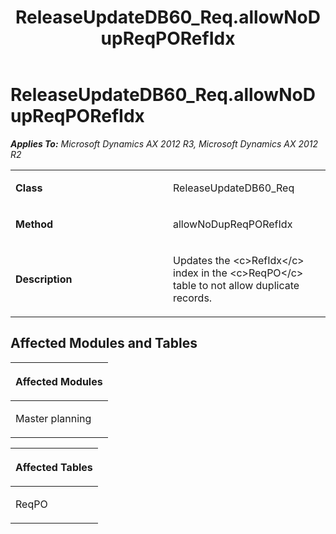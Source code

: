 ﻿---
title: ReleaseUpdateDB60_Req.allowNoDupReqPORefIdx
TOCTitle: ReleaseUpdateDB60_Req.allowNoDupReqPORefIdx
ms:assetid: d02dde3d-8b85-ee6c-b895-11febde39091
ms:mtpsurl: https://msdn.microsoft.com/en-us/library/JJ686918(v=AX.60)
ms:contentKeyID: 49711368
ms.date: 05/18/2015
mtps_version: v=AX.60
---

# ReleaseUpdateDB60\_Req.allowNoDupReqPORefIdx 


_**Applies To:** Microsoft Dynamics AX 2012 R3, Microsoft Dynamics AX 2012 R2_

<table>
<colgroup>
<col style="width: 50%" />
<col style="width: 50%" />
</colgroup>
<tbody>
<tr class="odd">
<td><p><strong>Class</strong></p></td>
<td><p>ReleaseUpdateDB60_Req</p></td>
</tr>
<tr class="even">
<td><p><strong>Method</strong></p></td>
<td><p>allowNoDupReqPORefIdx</p></td>
</tr>
<tr class="odd">
<td><p><strong>Description</strong></p></td>
<td><p>Updates the &lt;c&gt;RefIdx&lt;/c&gt; index in the &lt;c&gt;ReqPO&lt;/c&gt; table to not allow duplicate records.</p></td>
</tr>
</tbody>
</table>


## Affected Modules and Tables

<table>
<colgroup>
<col style="width: 100%" />
</colgroup>
<thead>
<tr class="header">
<th><p>Affected Modules</p></th>
</tr>
</thead>
<tbody>
<tr class="odd">
<td><p>Master planning</p></td>
</tr>
</tbody>
</table>


<table>
<colgroup>
<col style="width: 100%" />
</colgroup>
<thead>
<tr class="header">
<th><p>Affected Tables</p></th>
</tr>
</thead>
<tbody>
<tr class="odd">
<td><p>ReqPO</p></td>
</tr>
</tbody>
</table>

  


